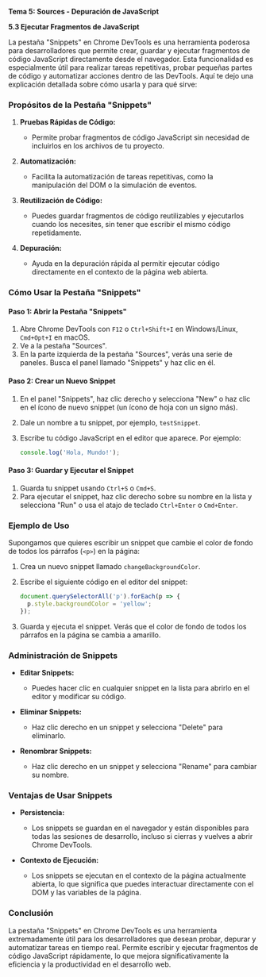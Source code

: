 **Tema 5: Sources - Depuración de JavaScript**

**5.3 Ejecutar Fragmentos de JavaScript**

La pestaña "Snippets" en Chrome DevTools es una herramienta poderosa para desarrolladores que permite crear, guardar y ejecutar fragmentos de código JavaScript directamente desde el navegador. Esta funcionalidad es especialmente útil para realizar tareas repetitivas, probar pequeñas partes de código y automatizar acciones dentro de las DevTools. Aquí te dejo una explicación detallada sobre cómo usarla y para qué sirve:

### Propósitos de la Pestaña "Snippets"

1. **Pruebas Rápidas de Código:**
   - Permite probar fragmentos de código JavaScript sin necesidad de incluirlos en los archivos de tu proyecto.
   
2. **Automatización:**
   - Facilita la automatización de tareas repetitivas, como la manipulación del DOM o la simulación de eventos.

3. **Reutilización de Código:**
   - Puedes guardar fragmentos de código reutilizables y ejecutarlos cuando los necesites, sin tener que escribir el mismo código repetidamente.

4. **Depuración:**
   - Ayuda en la depuración rápida al permitir ejecutar código directamente en el contexto de la página web abierta.

### Cómo Usar la Pestaña "Snippets"

#### Paso 1: Abrir la Pestaña "Snippets"

1. Abre Chrome DevTools con `F12` o `Ctrl+Shift+I` en Windows/Linux, `Cmd+Opt+I` en macOS.
2. Ve a la pestaña "Sources".
3. En la parte izquierda de la pestaña "Sources", verás una serie de paneles. Busca el panel llamado "Snippets" y haz clic en él.

#### Paso 2: Crear un Nuevo Snippet

1. En el panel "Snippets", haz clic derecho y selecciona "New" o haz clic en el ícono de nuevo snippet (un ícono de hoja con un signo más).
2. Dale un nombre a tu snippet, por ejemplo, `testSnippet`.
3. Escribe tu código JavaScript en el editor que aparece. Por ejemplo:

   ```javascript
   console.log('Hola, Mundo!');
   ```

#### Paso 3: Guardar y Ejecutar el Snippet

1. Guarda tu snippet usando `Ctrl+S` o `Cmd+S`.
2. Para ejecutar el snippet, haz clic derecho sobre su nombre en la lista y selecciona "Run" o usa el atajo de teclado `Ctrl+Enter` o `Cmd+Enter`.

### Ejemplo de Uso

Supongamos que quieres escribir un snippet que cambie el color de fondo de todos los párrafos (`<p>`) en la página:

1. Crea un nuevo snippet llamado `changeBackgroundColor`.
2. Escribe el siguiente código en el editor del snippet:

   ```javascript
   document.querySelectorAll('p').forEach(p => {
     p.style.backgroundColor = 'yellow';
   });
   ```

3. Guarda y ejecuta el snippet. Verás que el color de fondo de todos los párrafos en la página se cambia a amarillo.

### Administración de Snippets

- **Editar Snippets:**
  - Puedes hacer clic en cualquier snippet en la lista para abrirlo en el editor y modificar su código.

- **Eliminar Snippets:**
  - Haz clic derecho en un snippet y selecciona "Delete" para eliminarlo.

- **Renombrar Snippets:**
  - Haz clic derecho en un snippet y selecciona "Rename" para cambiar su nombre.

### Ventajas de Usar Snippets

- **Persistencia:**
  - Los snippets se guardan en el navegador y están disponibles para todas las sesiones de desarrollo, incluso si cierras y vuelves a abrir Chrome DevTools.
  
- **Contexto de Ejecución:**
  - Los snippets se ejecutan en el contexto de la página actualmente abierta, lo que significa que puedes interactuar directamente con el DOM y las variables de la página.

### Conclusión

La pestaña "Snippets" en Chrome DevTools es una herramienta extremadamente útil para los desarrolladores que desean probar, depurar y automatizar tareas en tiempo real. Permite escribir y ejecutar fragmentos de código JavaScript rápidamente, lo que mejora significativamente la eficiencia y la productividad en el desarrollo web.